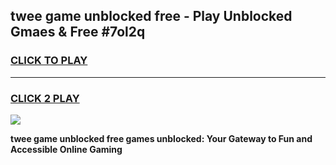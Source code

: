 
## twee game unblocked free - Play Unblocked Gmaes & Free #7ol2q
<h3>
<a href="https://news.freeplayer.one?title=twee_game_unblocked_free&ref=03M">CLICK TO PLAY</a></h3>
<hr>

<h3>
<a href="https://news.freeplayer.one?title=twee_game_unblocked_free&ref=03M">CLICK 2 PLAY</a>
  
</h3>

<a href="https://news.freeplayer.one?title=twee_game_unblocked_free&ref=03M"><img src="https://clearcache.store/games.png"></a>


**twee game unblocked free games unblocked: Your Gateway to Fun and Accessible Online Gaming**
